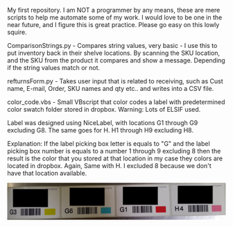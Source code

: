My first repository. I am NOT a programmer by any means, these are mere scripts to help me automate some of my work. I would love to be one in the near future, and I figure this is great practice. Please go easy on this lowly squire.

ComparisonStrings.py - Compares string values, very basic -  I use this to put inventory back in their shelve locations. By scanning the SKU location, and the SKU from the product it compares and show a message. Depending if the string values match or not.

refturnsForm.py - Takes user input  that is related to receiving, such as Cust name, E-mail, Order, SKU names and qty etc.. and writes into a CSV file.

color_code.vbs  - Small VBscript that color codes a label with predetermined color swatch folder stored in dropbox. Warning: Lots of ELSIF used.

Label was designed using NiceLabel, with locations G1 through G9 excluding G8. The same goes for H. H1 through H9 excluding H8.

Explanation:
If the label picking box letter is equals to "G" and the label picking box number is equals to a number 1 through 9 excluding 8 then the result is the color that you stored at that location in my case they colors are located in dropbox. Again, Same with H. I excluded 8 because we don't have that location available.

![Alt text](https://github.com/propupul/AutomateWarehouse/blob/returnforms_beta/color_g_h.jpg?raw=true "Colors")

